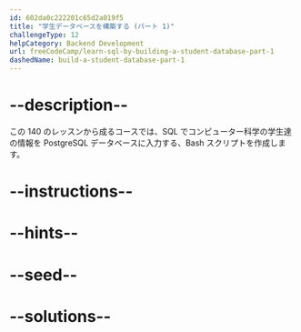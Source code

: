 ```yaml
---
id: 602da0c222201c65d2a019f5
title: "学生データベースを構築する (パート 1)"
challengeType: 12
helpCategory: Backend Development
url: freeCodeCamp/learn-sql-by-building-a-student-database-part-1
dashedName: build-a-student-database-part-1
---
```


# --description--

この 140 のレッスンから成るコースでは、SQL でコンピューター科学の学生達の情報を PostgreSQL データベースに入力する、Bash スクリプトを作成します。

# --instructions--

# --hints--

# --seed--

# --solutions--
